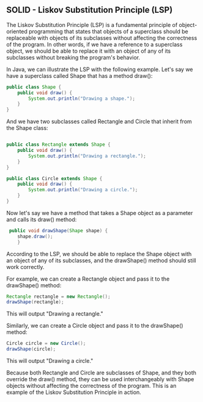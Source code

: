SOLID - Liskov Substitution Principle (LSP)
----------------------------------------------------

The Liskov Substitution Principle (LSP) is a fundamental principle of object-oriented programming 
that states that objects of a superclass should be replaceable with objects of its subclasses 
without affecting the correctness of the program. In other words, 
if we have a reference to a superclass object, we should be able to replace it with an object of any of its subclasses without breaking the program's behavior.

In Java, we can illustrate the LSP with the following example. Let's say we have a superclass called Shape that has a method draw():

```java
public class Shape {
    public void draw() {
        System.out.println("Drawing a shape.");
    }
}
```

And we have two subclasses called Rectangle and Circle that inherit from the Shape class:

```java

public class Rectangle extends Shape {
    public void draw() {
        System.out.println("Drawing a rectangle.");
    }
}
```

```java
public class Circle extends Shape {
    public void draw() {
        System.out.println("Drawing a circle.");
    }
}
```
Now let's say we have a method that takes a Shape object as a parameter and calls its draw() method:

```java
 public void drawShape(Shape shape) {
    shape.draw();
    }
```
According to the LSP, we should be able to replace the Shape object with an object of any of its subclasses, and the drawShape() method should still work correctly.

For example, we can create a Rectangle object and pass it to the drawShape() method:

```java
Rectangle rectangle = new Rectangle();
drawShape(rectangle);
```
This will output "Drawing a rectangle."

Similarly, we can create a Circle object and pass it to the drawShape() method:

```java
Circle circle = new Circle();
drawShape(circle);
```
This will output "Drawing a circle."

Because both Rectangle and Circle are subclasses of Shape, and they both override the draw() method, they can be used interchangeably with Shape objects without affecting the correctness of the program. This is an example of the Liskov Substitution Principle in action.